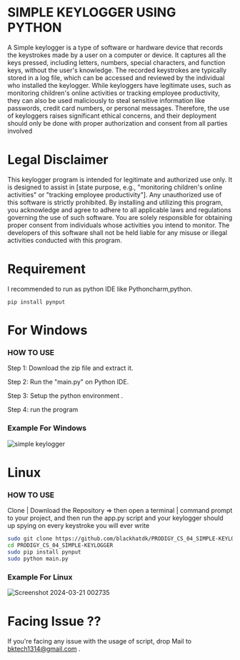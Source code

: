 # SIMPLE KEYLOGGER USING PYTHON

A Simple keylogger is a type of software or hardware device that records the keystrokes made by a user on a computer or device. It captures all the keys pressed, including letters, numbers, special characters, and function keys, without the user's knowledge. The recorded keystrokes are typically stored in a log file, which can be accessed and reviewed by the individual who installed the keylogger. While keyloggers have legitimate uses, such as monitoring children's online activities or tracking employee productivity, they can also be used maliciously to steal sensitive information like passwords, credit card numbers, or personal messages. Therefore, the use of keyloggers raises significant ethical concerns, and their deployment should only be done with proper authorization and consent from all parties involved

# Legal Disclaimer

This keylogger program is intended for legitimate and authorized use only. It is designed to assist in [state purpose, e.g., "monitoring children's online activities" or "tracking employee productivity"]. Any unauthorized use of this software is strictly prohibited. By installing and utilizing this program, you acknowledge and agree to adhere to all applicable laws and regulations governing the use of such software. You are solely responsible for obtaining proper consent from individuals whose activities you intend to monitor. The developers of this software shall not be held liable for any misuse or illegal activities conducted with this program.


# Requirement

I recommended to run as python IDE like Pythoncharm,python.

```pip install pynput```

# For Windows

### HOW TO USE

Step 1: Download the zip file and extract it.

Step 2: Run the "main.py" on Python IDE.

Step 3: Setup the python environment .

Step 4: run the program

### Example For Windows 

![simple keylogger](https://github.com/blackhatdk/PRODIGY_CS_04_SIMPLE-KEYLOGGER/assets/134546586/8157d8e4-d457-4a66-b91f-e021814c0ed7)

# Linux 

### HOW TO USE

Clone | Download the Repository => then open a terminal | command prompt to your project, and then run the app.py script and your keylogger should up spying on every keystroke you will ever write

```bash
sudo git clone https://github.com/blackhatdk/PRODIGY_CS_04_SIMPLE-KEYLOGGER
cd PRODIGY_CS_04_SIMPLE-KEYLOGGER
sudo pip install pynput
sudo python main.py
```




### Example For Linux

![Screenshot 2024-03-21 002735](https://github.com/blackhatdk/PRODIGY_CS_04_SIMPLE-KEYLOGGER/assets/134546586/70a375f2-e9e5-4f50-8c04-73b251d6317c)

# Facing Issue ??
If you're facing any issue with the usage of script, drop Mail to bktech1314@gmail.com .


